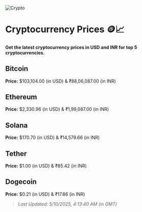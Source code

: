 
![Crypto](https://www.techguide.com.au/wp-content/uploads/2020/11/crypto3.jpeg)

# Cryptocurrency Prices 🪙📈

#### Get the latest cryptocurrency prices in USD and INR for top 5 cryptocurrencies.

## Bitcoin

**Price:** $103,104.00 (in USD) & ₹88,06,087.00 (in INR)

## Ethereum

**Price:** $2,330.96 (in USD) & ₹1,99,087.00 (in INR)

## Solana

**Price:** $170.70 (in USD) & ₹14,579.66 (in INR)

## Tether

**Price:** $1.00 (in USD) & ₹85.42 (in INR)

## Dogecoin

**Price:** $0.21 (in USD) & ₹17.86 (in INR)

> _Last Updated: 5/10/2025, 4:13:40 AM (in GMT)_
